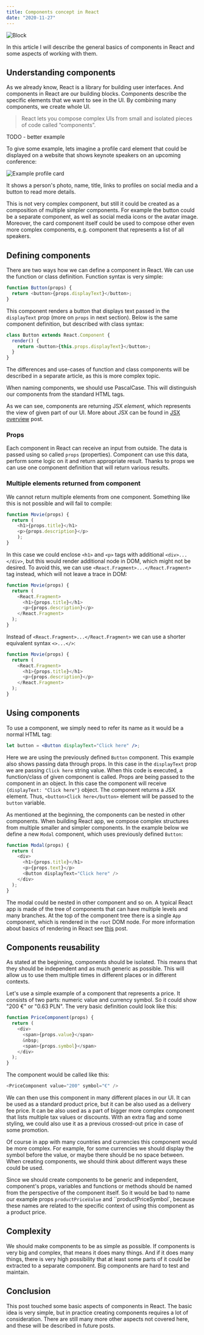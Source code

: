 ```yaml
---
title: Components concept in React
date: "2020-11-27"
---
```


![Block](./hello-i-m-nik-qXakibuQiPU-unsplash.jpg "Photo by [Hello I'm Nik](https://unsplash.com/@helloimnik?utm_source=unsplash&utm_medium=referral&utm_content=creditCopyText) on [Unsplash](https://unsplash.com/s/photos/blocks-toy?utm_source=unsplash&utm_medium=referral&utm_content=creditCopyText)")

In this article I will describe the general basics of components in React and some aspects of working with them.

## Understanding components

As we already know, React is a library for building user interfaces. And components in React are our building blocks. Components describe the specific elements that we want to see in the UI. By combining many components, we create whole UI.

> React lets you compose complex UIs from small and isolated pieces of code called “components”.

TODO - better example

To give some example, lets imagine a profile card element that could be displayed on a website that shows keynote speakers on an upcoming conference:

![Example profile card](./profile-card.png)

It shows a person's photo, name, title, links to profiles on social media and a button to read more details.

This is not very complex component, but still it could be created as a composition of multiple simpler components. For example the button could be a separate component, as well as social media icons or the avatar image. Moreover, the card component itself could be used to compose other even more complex components, e.g. component that represents a list of all speakers.

## Defining components

There are two ways how we can define a component in React. We can use the function or class definition. Function syntax is very simple:

```javascript
function Button(props) {
  return <button>{props.displayText}</button>;
}
```

This component renders a button that displays text passed in the `displayText` prop (more on `props` in next section). Below is the same component definition, but described with class syntax:

```javascript
class Button extends React.Component {
  render() {
    return <button>{this.props.displayText}</button>;
  }
}
```

The differences and use-cases of function and class components will be described in a separate article, as this is more complex topic.

When naming components, we should use PascalCase. This will distinguish our components from the standard HTML tags.

As we can see, components are returning JSX _element_, which represents the view of given part of our UI. More about JSX can be found in [JSX overview](/jsx-overview) post.

### Props

Each component in React can receive an input from outside. The data is passed using so called `props` (properties). Component can use this data, perform some logic on it and return appropriate result. Thanks to props we can use one component definition that will return various results.

### Multiple elements returned from component

We cannot return multiple elements from one component. Something like this is not possible and will fail to compile:

```javascript
function Movie(props) {
  return (
    <h1>{props.title}</h1>
    <p>{props.description}</p>
    );
}
```

In this case we could enclose `<h1>` and `<p>` tags with additional `<div>...</div>`, but this would render additional node in DOM, which might not be desired. To avoid this, we can use `<React.Fragment>...</React.Fragment>` tag instead, which will not leave a trace in DOM:

```javascript
function Movie(props) {
  return (
    <React.Fragment>
      <h1>{props.title}</h1>
      <p>{props.description}</p>
    </React.Fragment>
  );
}
```

Instead of `<React.Fragment>...</React.Fragment>` we can use a shorter equivalent syntax `<>...</>`:

```javascript
function Movie(props) {
  return (
    <React.Fragment>
      <h1>{props.title}</h1>
      <p>{props.description}</p>
    </React.Fragment>
  );
}
```

## Using components

To use a component, we simply need to refer its name as it would be a normal HTML tag:

```jsx
let button = <Button displayText="Click here" />;
```

Here we are using the previously defined `Button` component. This example also shows passing data through props. In this case in the `displayText` prop we are passing `Click here` string value. When this code is executed, a function/class of given component is called. Props are being passed to the component in an object. In this case the component will receive `{displayText: "Click here"}` object. The component returns a JSX element. Thus, `<button>Click here</button>` element will be passed to the `button` variable.

As mentioned at the beginning, the components can be nested in other components. When building React app, we compose complex structures from multiple smaller and simpler components. In the example below we define a new `Modal` component, which uses previously defined `Button`:

```javascript
function Modal(props) {
  return (
    <div>
      <h1>{props.title}</h1>
      <p>{props.text}</p>
      <Button displayText="Click here" />
    </div>
  );
}
```

The modal could be nested in other component and so on. A typical React app is made of the tree of components that can have multiple levels and many branches. At the top of the component tree there is a single `App` component, which is rendered in the `root` DOM node. For more information about basics of rendering in React see [this](/rendering-basics) post.

## Components reusability

As stated at the beginning, components should be isolated. This means that they should be independent and as much generic as possible. This will allow us to use them multiple times in different places or in different contexts.

Let's use a simple example of a component that represents a price. It consists of two parts: numeric value and currency symbol. So it could show "200 €" or "0.63 PLN". The very basic definition could look like this:

```javascript
function PriceComponent(props) {
  return (
    <div>
      <span>{props.value}</span>
      &nbsp;
      <span>{props.symbol}</span>
    </div>
  );
}
```

The component would be called like this:

```javascript
<PriceComponent value="200" symbol="€" />
```

We can then use this component in many different places in our UI. It can be used as a standard product price, but it can be also used as a delivery fee price. It can be also used as a part of bigger more complex component that lists multiple tax values or discounts. With an extra flag and some styling, we could also use it as a previous crossed-out price in case of some promotion.

Of course in app with many countries and currencies this component would be more complex. For example, for some currencies we should display the symbol before the value, or maybe there should be no space between. When creating components, we should think about different ways these could be used.

Since we should create components to be generic and independent, component's props, variables and functions or methods should be named from the perspective of the component itself. So it would be bad to name our example props `productPriceValue` and ``productPriceSymbol`, because these names are related to the specific context of using this component as a product price.

## Complexity

We should make components to be as simple as possible. If components is very big and complex, that means it does many things. And if it does many things, there is very high possibility that at least some parts of it could be extracted to a separate component. Big components are hard to test and maintain.

## Conclusion

This post touched some basic aspects of components in React. The basic idea is very simple, but in practice creating components requires a lot of consideration. There are still many more other aspects not covered here, and these will be described in future posts.
